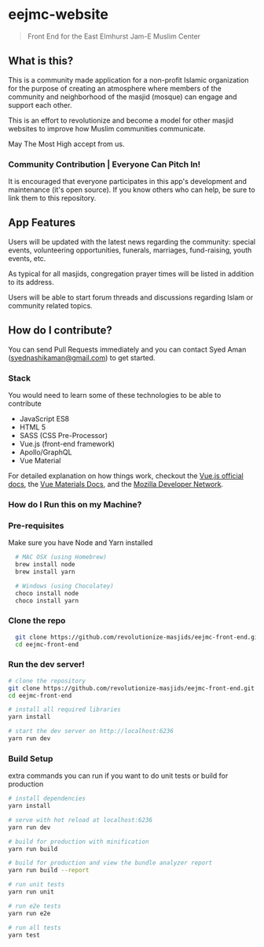 # eejmc-website

> Front End for the East Elmhurst Jam-E Muslim Center

## What is this?

This is a community made application for a non-profit Islamic organization for the purpose of creating an atmosphere where members of the community and neighborhood of the masjid (mosque) can engage and support each other.

This is an effort to revolutionize and become a model for other masjid websites to improve how Muslim communities communicate.

May The Most High accept from us.

### Community Contribution | Everyone Can Pitch In!

It is encouraged that everyone participates in this app's development and maintenance (it's open source). If you know others who can help, be sure to link them to this repository.

## App Features

Users will be updated with the latest news regarding the community: special events, volunteering opportunities, funerals, marriages, fund-raising, youth events, etc.

As typical for all masjids, congregation prayer times will be listed in addition to its address.

Users will be able to start forum threads and discussions regarding Islam or community related topics.

## How do I contribute?

You can send Pull Requests immediately and you can contact Syed Aman (syednashikaman@gmail.com) to get started.

### Stack

You would need to learn some of these technologies to be able to contribute

- JavaScript ES8
- HTML 5
- SASS (CSS Pre-Processor)
- Vue.js (front-end framework)
- Apollo/GraphQL
- Vue Material

For detailed explanation on how things work, checkout the [Vue.js official docs](https://vuejs.org), the [Vue Materials Docs](http://vuematerial.io/), and the [Mozilla Developer Network](https://mdn.org).

### How do I Run this on my Machine?

### Pre-requisites

Make sure you have Node and Yarn installed

```bash
  # MAC OSX (using Homebrew)
  brew install node
  brew install yarn

  # Windows (using Chocolatey)
  choco install node
  choco install yarn
```

### Clone the repo

```bash
  git clone https://github.com/revolutionize-masjids/eejmc-front-end.git
  cd eejmc-front-end
```

### Run the dev server!

```bash
# clone the repository
git clone https://github.com/revolutionize-masjids/eejmc-front-end.git
cd eejmc-front-end

# install all required libraries
yarn install

# start the dev server on http://localhost:6236
yarn run dev
```

### Build Setup

extra commands you can run if you want to do unit tests or build for production

```bash
# install dependencies
yarn install

# serve with hot reload at localhost:6236
yarn run dev

# build for production with minification
yarn run build

# build for production and view the bundle analyzer report
yarn run build --report

# run unit tests
yarn run unit

# run e2e tests
yarn run e2e

# run all tests
yarn test
```
